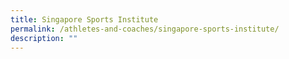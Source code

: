 ```yaml
---
title: Singapore Sports Institute
permalink: /athletes-and-coaches/singapore-sports-institute/
description: ""
---
```

